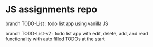 # JS assignments repo

branch TODO-List : todo list app using vanilla JS 

branch TODO-List-v2 : todo list app with edit, delete, add, and read functionality with auto
		      filled TODOs at the start